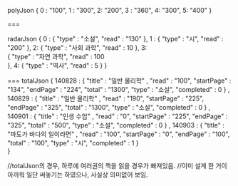 polyJson 
{
        0 : "100", 
        1 : "300", 
        2: "200", 
        3 : "360", 
        4: "300", 
        5: "400"
}

===

radarJson
{
        0 : 
        {
                "type" : "소설",
                "read" : "130"
        },
        1 :
        {
                "type" : "시",
                "read" : "200"
        },
        2:
        {
                "type" : "사회 과학",
                "read" : 10
        },
        3:      
        {
                "type" : "자연 과학",
                "read" : 100        
        },
        4:
        {
                "type" : "역사",
                "read" : 5
        }
}


===
totalJson 
{
        140828 : 
                { 
                        "title" : "일반 물리학" , 
                        "read" : "100", 
                        "startPage" : "134",
                        "endPage" : "224", 
                        "total" : "1300", 
                        "type" : "소설", 
                        "completed" : 0 
                } ,
        140829 : 
                { 
                        "title" : "일반 물리학" , 
                        "read" : "190",
                        "startPage" : "225",
                        "endPage" : "325", 
                        "total" : "1300", 
                        "type" : "소설", 
                        "completed" : 0 
                } ,
        140901 : 
                { 
                        "title" : "인생 수업" , 
                        "read" : "0",
                        "startPage" : "225",
                        "endPage" : "325", 
                        "total" : "500", 
                        "type" : "소설", 
                        "completed" : 0 
                } , 
        140903 : 
                {
                         "title" : "파도가 바다의 일이라면" , 
                        "read" : "100",
                        "startPage" : "0",
                        "endPage" : "100", 
                        "total" : "100", 
                        "type" : "시", 
                        "completed" : 1 
                }                         
}

//totalJson의 경우, 하루에 여러권의 책을 읽을 경우가 빠져있음.
//이미 설계 한 거이 아까워 일단 써놓기는 하였으나, 사실상 의미없어 보임.
